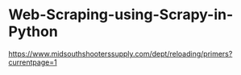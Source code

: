 # Web-Scraping-using-Scrapy-in-Python
https://www.midsouthshooterssupply.com/dept/reloading/primers?currentpage=1
